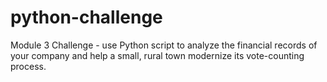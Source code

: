 # python-challenge
Module 3 Challenge - use Python script to analyze the financial records of your company and help a small, rural town modernize its vote-counting process.
